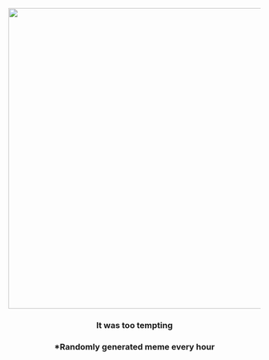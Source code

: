 <p align="center">
        <img src="https://i.redd.it/53rsi0w0mc691.gif" width="600" height="600">
        </p>
        <h3 align="center">It was too tempting</h3>
        <h3 align="center">*Randomly generated meme every hour</h3>
    